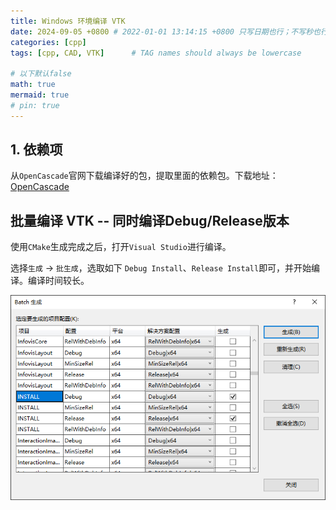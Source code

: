 ```yaml
---
title: Windows 环境编译 VTK 
date: 2024-09-05 +0800 # 2022-01-01 13:14:15 +0800 只写日期也行；不写秒也行；这样也行 2022-03-09T00:55:42+08:00
categories: [cpp]
tags: [cpp, CAD, VTK]      # TAG names should always be lowercase

# 以下默认false
math: true
mermaid: true
# pin: true
---
```


## 1. 依赖项 ##

从`OpenCascade`官网下载编译好的包，提取里面的依赖包。下载地址：[OpenCascade](https://dev.opencascade.org/release)

## 批量编译 VTK -- 同时编译Debug/Release版本 ##

使用`CMake`生成完成之后，打开`Visual Studio`进行编译。

选择`生成` -> `批生成`，选取如下 `Debug Install`、`Release Install`即可，并开始编译。编译时间较长。

![batch_build_vtk_windows](/assets/images/vtk/vtk_batch_build_windows.png)